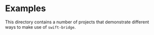 # Examples

This directory contains a number of projects that demonstrate different ways to make use
of `swift-bridge`.
